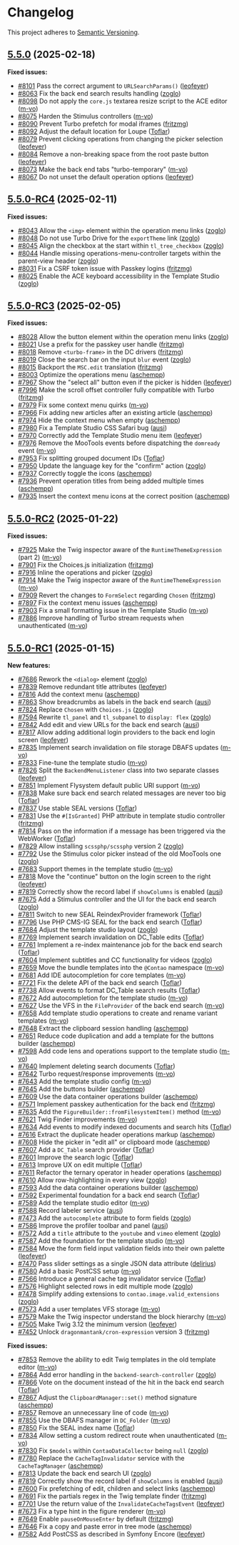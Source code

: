 # Changelog

This project adheres to [Semantic Versioning].

## [5.5.0] (2025-02-18)

**Fixed issues:**

- [#8101] Pass the correct argument to `URLSearchParams()` ([leofeyer])
- [#8063] Fix the back end search results handling ([zoglo])
- [#8098] Do not apply the `core.js` textarea resize script to the ACE editor ([m-vo])
- [#8075] Harden the Stimulus controllers ([m-vo])
- [#8090] Prevent Turbo prefetch for modal iframes ([fritzmg])
- [#8092] Adjust the default location for Loupe ([Toflar])
- [#8079] Prevent clicking operations from changing the picker selection ([leofeyer])
- [#8084] Remove a non-breaking space from the root paste button ([leofeyer])
- [#8073] Make the back end tabs "turbo-temporary" ([m-vo])
- [#8067] Do not unset the default operation options ([leofeyer])

## [5.5.0-RC4] (2025-02-11)

**Fixed issues:**

- [#8043] Allow the `<img>` element within the operation menu links ([zoglo])
- [#8048] Do not use Turbo Drive for the `exportTheme` link ([zoglo])
- [#8045] Align the checkbox at the start within `tl_tree_checkbox` ([zoglo])
- [#8044] Handle missing operations-menu-controller targets within the parent-view header ([zoglo])
- [#8031] Fix a CSRF token issue with Passkey logins ([fritzmg])
- [#8025] Enable the ACE keyboard accessibility in the Template Studio ([zoglo])

## [5.5.0-RC3] (2025-02-05)

**Fixed issues:**

- [#8028] Allow the button element within the operation menu links ([zoglo])
- [#8021] Use a prefix for the passkey user handle ([fritzmg])
- [#8018] Remove `<turbo-frame>` in the DC drivers ([fritzmg])
- [#8019] Close the search bar on the input `blur` event ([zoglo])
- [#8015] Backport the `MSC.edit` translation ([fritzmg])
- [#8003] Optimize the operations menu ([aschempp])
- [#7967] Show the "select all" button even if the picker is hidden ([leofeyer])
- [#7996] Make the scroll offset controller fully compatible with Turbo ([fritzmg])
- [#7979] Fix some context menu quirks ([m-vo])
- [#7966] Fix adding new articles after an existing article ([aschempp])
- [#7974] Hide the context menu when empty ([aschempp])
- [#7980] Fix a Template Studio CSS Safari bug ([ausi])
- [#7970] Correctly add the Template Studio menu item ([leofeyer])
- [#7976] Remove the MooTools events before dispatching the `domready` event ([m-vo])
- [#7953] Fix splitting grouped document IDs ([Toflar])
- [#7950] Update the language key for the "confirm" action ([zoglo])
- [#7937] Correctly toggle the icons ([aschempp])
- [#7936] Prevent operation titles from being added multiple times ([aschempp])
- [#7935] Insert the context menu icons at the correct position ([aschempp])

## [5.5.0-RC2] (2025-01-22)

**Fixed issues:**

- [#7925] Make the Twig inspector aware of the `RuntimeThemeExpression` (part 2) ([m-vo])
- [#7901] Fix the Choices.js initialization ([fritzmg])
- [#7916] Inline the operations and picker ([zoglo])
- [#7914] Make the Twig inspector aware of the `RuntimeThemeExpression` ([m-vo])
- [#7909] Revert the changes to `FormSelect` regarding `Chosen` ([fritzmg])
- [#7897] Fix the context menu issues ([aschempp])
- [#7903] Fix a small formatting issue in the Template Studio ([m-vo])
- [#7886] Improve handling of Turbo stream requests when unauthenticated ([m-vo])

## [5.5.0-RC1] (2025-01-15)

**New features:**

- [#7686] Rework the `<dialog>` element ([zoglo])
- [#7839] Remove redundant title attributes ([leofeyer])
- [#7816] Add the context menu ([aschempp])
- [#7863] Show breadcrumbs as labels in the back end search ([ausi])
- [#7824] Replace `Chosen` with `Choices.js` ([zoglo])
- [#7594] Rewrite `tl_panel` and `tl_subpanel` to `display: flex` ([zoglo])
- [#7842] Add edit and view URLs for the back end search ([ausi])
- [#7817] Allow adding additional login providers to the back end login screen ([leofeyer])
- [#7835] Implement search invalidation on file storage DBAFS updates ([m-vo])
- [#7833] Fine-tune the template studio ([m-vo])
- [#7826] Split the `BackendMenuListener` class into two separate classes ([leofeyer])
- [#7851] Implement Flysystem default public URI support ([m-vo])
- [#7838] Make sure back end search related messages are never too big ([Toflar])
- [#7837] Use stable SEAL versions ([Toflar])
- [#7831] Use the `#[IsGranted]` PHP attribute in template studio controller ([fritzmg])
- [#7814] Pass on the information if a message has been triggered via the WebWorker ([Toflar])
- [#7829] Allow installing `scssphp/scssphp` version 2 ([zoglo])
- [#7792] Use the Stimulus color picker instead of the old MooTools one ([zoglo])
- [#7683] Support themes in the template studio ([m-vo])
- [#7818] Move the "continue" button on the login screen to the right ([leofeyer])
- [#7819] Correctly show the record label if `showColumns` is enabled ([ausi])
- [#7675] Add a Stimulus controller and the UI for the back end search ([zoglo])
- [#7811] Switch to new SEAL ReindexProvider framework ([Toflar])
- [#7796] Use PHP CMS-IG SEAL for the back end search ([Toflar])
- [#7684] Adjust the template studio layout ([zoglo])
- [#7769] Implement search invalidation on DC_Table edits ([Toflar])
- [#7761] Implement a re-index maintenance job for the back end search ([Toflar])
- [#7604] Implement subtitles and CC functionality for videos ([zoglo])
- [#7659] Move the bundle templates into the `@Contao` namespace ([m-vo])
- [#7681] Add IDE autocompletion for core templates ([m-vo])
- [#7721] Fix the delete API of the back end search ([Toflar])
- [#7738] Allow events to format DC_Table search results ([Toflar])
- [#7672] Add autocompletion for the template studio ([m-vo])
- [#7627] Use the VFS in the `FileProvider` of the back end search ([m-vo])
- [#7658] Add template studio operations to create and rename variant templates ([m-vo])
- [#7648] Extract the clipboard session handling ([aschempp])
- [#7651] Reduce code duplication and add a template for the buttons builder ([aschempp])
- [#7598] Add code lens and operations support to the template studio ([m-vo])
- [#7640] Implement deleting search documents ([Toflar])
- [#7642] Turbo request/response improvements ([m-vo])
- [#7643] Add the template studio config ([m-vo])
- [#7645] Add the buttons builder ([aschempp])
- [#7609] Use the data container operations builder ([aschempp])
- [#7571] Implement passkey authentication for the back end ([fritzmg])
- [#7635] Add the `FigureBuilder::fromFilesystemItem()` method ([m-vo])
- [#7621] Twig Finder improvements ([m-vo])
- [#7634] Add events to modify indexed documents and search hits ([Toflar])
- [#7616] Extract the duplicate header operations markup ([aschempp])
- [#7608] Hide the picker in "edit all" or clipboard mode ([aschempp])
- [#7607] Add a `DC_Table` search provider ([Toflar])
- [#7601] Improve the search logic ([Toflar])
- [#7613] Improve UX on edit multiple ([Toflar])
- [#7611] Refactor the ternary operator in header operations ([aschempp])
- [#7610] Allow row-highlighting in every view ([zoglo])
- [#7593] Add the data container operations builder ([aschempp])
- [#7592] Experimental foundation for a back end search ([Toflar])
- [#7589] Add the template studio editor ([m-vo])
- [#7588] Record labeler service ([ausi])
- [#7473] Add the `autocomplete` attribute to form fields ([zoglo])
- [#7586] Improve the profiler toolbar and panel ([ausi])
- [#7572] Add a `title` attribute to the `youtube` and `vimeo` element ([zoglo])
- [#7587] Add the foundation for the template studio ([m-vo])
- [#7584] Move the form field input validation fields into their own palette ([leofeyer])
- [#7470] Pass slider settings as a single JSON data attribute ([delirius])
- [#7580] Add a basic PostCSS setup ([m-vo])
- [#7566] Introduce a general cache tag invalidator service ([Toflar])
- [#7576] Highlight selected rows in edit multiple mode ([zoglo])
- [#7478] Simplify adding extensions to `contao.image.valid_extensions` ([zoglo])
- [#7573] Add a user templates VFS storage ([m-vo])
- [#7579] Make the Twig inspector understand the block hierarchy ([m-vo])
- [#7505] Make Twig 3.12 the minimum version ([leofeyer])
- [#7452] Unlock `dragonmantank/cron-expression` version 3 ([fritzmg])

**Fixed issues:**

- [#7853] Remove the ability to edit Twig templates in the old template editor ([m-vo])
- [#7864] Add error handling in the `backend-search-controller` ([zoglo])
- [#7866] Vote on the document instead of the hit in the back end search ([Toflar])
- [#7867] Adjust the `ClipboardManager::set()` method signature ([aschempp])
- [#7857] Remove an unnecessary line of code ([m-vo])
- [#7855] Use the DBAFS manager in `DC_Folder` ([m-vo])
- [#7850] Fix the SEAL index name ([Toflar])
- [#7834] Allow setting a custom redirect route when unauthenticated ([m-vo])
- [#7830] Fix `$models` within `ContaoDataCollector` being `null` ([zoglo])
- [#7780] Replace the `CacheTagInvalidator` service with the `CacheTagManager` ([aschempp])
- [#7813] Update the back end search UI ([zoglo])
- [#7819] Correctly show the record label if `showColumns` is enabled ([ausi])
- [#7600] Fix prefetching of edit, children and select links ([aschempp])
- [#7691] Fix the partials regex in the Twig template finder ([fritzmg])
- [#7701] Use the return value of the `InvalidateCacheTagsEvent` ([leofeyer])
- [#7673] Fix a type hint in the figure renderer ([m-vo])
- [#7649] Enable `pauseOnMouseEnter` by default ([fritzmg])
- [#7646] Fix a copy and paste error in tree mode ([aschempp])
- [#7582] Add PostCSS as described in Symfony Encore ([leofeyer])

[Semantic Versioning]: https://semver.org/spec/v2.0.0.html
[5.5.0]: https://github.com/contao/contao/releases/tag/5.5.0
[5.5.0-RC4]: https://github.com/contao/contao/releases/tag/5.5.0-RC4
[5.5.0-RC3]: https://github.com/contao/contao/releases/tag/5.5.0-RC3
[5.5.0-RC2]: https://github.com/contao/contao/releases/tag/5.5.0-RC2
[5.5.0-RC1]: https://github.com/contao/contao/releases/tag/5.5.0-RC1
[aschempp]: https://github.com/aschempp
[ausi]: https://github.com/ausi
[delirius]: https://github.com/delirius
[fritzmg]: https://github.com/fritzmg
[leofeyer]: https://github.com/leofeyer
[m-vo]: https://github.com/m-vo
[Toflar]: https://github.com/Toflar
[zoglo]: https://github.com/zoglo
[#7452]: https://github.com/contao/contao/pull/7452
[#7470]: https://github.com/contao/contao/pull/7470
[#7473]: https://github.com/contao/contao/pull/7473
[#7478]: https://github.com/contao/contao/pull/7478
[#7505]: https://github.com/contao/contao/pull/7505
[#7566]: https://github.com/contao/contao/pull/7566
[#7571]: https://github.com/contao/contao/pull/7571
[#7572]: https://github.com/contao/contao/pull/7572
[#7573]: https://github.com/contao/contao/pull/7573
[#7576]: https://github.com/contao/contao/pull/7576
[#7579]: https://github.com/contao/contao/pull/7579
[#7580]: https://github.com/contao/contao/pull/7580
[#7582]: https://github.com/contao/contao/pull/7582
[#7584]: https://github.com/contao/contao/pull/7584
[#7586]: https://github.com/contao/contao/pull/7586
[#7587]: https://github.com/contao/contao/pull/7587
[#7588]: https://github.com/contao/contao/pull/7588
[#7589]: https://github.com/contao/contao/pull/7589
[#7592]: https://github.com/contao/contao/pull/7592
[#7593]: https://github.com/contao/contao/pull/7593
[#7594]: https://github.com/contao/contao/pull/7594
[#7598]: https://github.com/contao/contao/pull/7598
[#7600]: https://github.com/contao/contao/pull/7600
[#7601]: https://github.com/contao/contao/pull/7601
[#7604]: https://github.com/contao/contao/pull/7604
[#7607]: https://github.com/contao/contao/pull/7607
[#7608]: https://github.com/contao/contao/pull/7608
[#7609]: https://github.com/contao/contao/pull/7609
[#7610]: https://github.com/contao/contao/pull/7610
[#7611]: https://github.com/contao/contao/pull/7611
[#7613]: https://github.com/contao/contao/pull/7613
[#7616]: https://github.com/contao/contao/pull/7616
[#7621]: https://github.com/contao/contao/pull/7621
[#7627]: https://github.com/contao/contao/pull/7627
[#7634]: https://github.com/contao/contao/pull/7634
[#7635]: https://github.com/contao/contao/pull/7635
[#7640]: https://github.com/contao/contao/pull/7640
[#7642]: https://github.com/contao/contao/pull/7642
[#7643]: https://github.com/contao/contao/pull/7643
[#7645]: https://github.com/contao/contao/pull/7645
[#7646]: https://github.com/contao/contao/pull/7646
[#7648]: https://github.com/contao/contao/pull/7648
[#7649]: https://github.com/contao/contao/pull/7649
[#7651]: https://github.com/contao/contao/pull/7651
[#7658]: https://github.com/contao/contao/pull/7658
[#7659]: https://github.com/contao/contao/pull/7659
[#7672]: https://github.com/contao/contao/pull/7672
[#7673]: https://github.com/contao/contao/pull/7673
[#7675]: https://github.com/contao/contao/pull/7675
[#7681]: https://github.com/contao/contao/pull/7681
[#7683]: https://github.com/contao/contao/pull/7683
[#7684]: https://github.com/contao/contao/pull/7684
[#7686]: https://github.com/contao/contao/pull/7686
[#7691]: https://github.com/contao/contao/pull/7691
[#7701]: https://github.com/contao/contao/pull/7701
[#7721]: https://github.com/contao/contao/pull/7721
[#7738]: https://github.com/contao/contao/pull/7738
[#7761]: https://github.com/contao/contao/pull/7761
[#7769]: https://github.com/contao/contao/pull/7769
[#7780]: https://github.com/contao/contao/pull/7780
[#7792]: https://github.com/contao/contao/pull/7792
[#7796]: https://github.com/contao/contao/pull/7796
[#7811]: https://github.com/contao/contao/pull/7811
[#7813]: https://github.com/contao/contao/pull/7813
[#7814]: https://github.com/contao/contao/pull/7814
[#7816]: https://github.com/contao/contao/pull/7816
[#7817]: https://github.com/contao/contao/pull/7817
[#7818]: https://github.com/contao/contao/pull/7818
[#7819]: https://github.com/contao/contao/pull/7819
[#7824]: https://github.com/contao/contao/pull/7824
[#7826]: https://github.com/contao/contao/pull/7826
[#7829]: https://github.com/contao/contao/pull/7829
[#7830]: https://github.com/contao/contao/pull/7830
[#7831]: https://github.com/contao/contao/pull/7831
[#7833]: https://github.com/contao/contao/pull/7833
[#7834]: https://github.com/contao/contao/pull/7834
[#7835]: https://github.com/contao/contao/pull/7835
[#7837]: https://github.com/contao/contao/pull/7837
[#7838]: https://github.com/contao/contao/pull/7838
[#7839]: https://github.com/contao/contao/pull/7839
[#7842]: https://github.com/contao/contao/pull/7842
[#7850]: https://github.com/contao/contao/pull/7850
[#7851]: https://github.com/contao/contao/pull/7851
[#7853]: https://github.com/contao/contao/pull/7853
[#7855]: https://github.com/contao/contao/pull/7855
[#7857]: https://github.com/contao/contao/pull/7857
[#7863]: https://github.com/contao/contao/pull/7863
[#7864]: https://github.com/contao/contao/pull/7864
[#7866]: https://github.com/contao/contao/pull/7866
[#7867]: https://github.com/contao/contao/pull/7867
[#7886]: https://github.com/contao/contao/pull/7886
[#7897]: https://github.com/contao/contao/pull/7897
[#7901]: https://github.com/contao/contao/pull/7901
[#7903]: https://github.com/contao/contao/pull/7903
[#7909]: https://github.com/contao/contao/pull/7909
[#7914]: https://github.com/contao/contao/pull/7914
[#7916]: https://github.com/contao/contao/pull/7916
[#7925]: https://github.com/contao/contao/pull/7925
[#7935]: https://github.com/contao/contao/pull/7935
[#7936]: https://github.com/contao/contao/pull/7936
[#7937]: https://github.com/contao/contao/pull/7937
[#7950]: https://github.com/contao/contao/pull/7950
[#7953]: https://github.com/contao/contao/pull/7953
[#7966]: https://github.com/contao/contao/pull/7966
[#7967]: https://github.com/contao/contao/pull/7967
[#7970]: https://github.com/contao/contao/pull/7970
[#7974]: https://github.com/contao/contao/pull/7974
[#7976]: https://github.com/contao/contao/pull/7976
[#7979]: https://github.com/contao/contao/pull/7979
[#7980]: https://github.com/contao/contao/pull/7980
[#7996]: https://github.com/contao/contao/pull/7996
[#8003]: https://github.com/contao/contao/pull/8003
[#8015]: https://github.com/contao/contao/pull/8015
[#8018]: https://github.com/contao/contao/pull/8018
[#8019]: https://github.com/contao/contao/pull/8019
[#8021]: https://github.com/contao/contao/pull/8021
[#8025]: https://github.com/contao/contao/pull/8025
[#8028]: https://github.com/contao/contao/pull/8028
[#8031]: https://github.com/contao/contao/pull/8031
[#8043]: https://github.com/contao/contao/pull/8043
[#8044]: https://github.com/contao/contao/pull/8044
[#8045]: https://github.com/contao/contao/pull/8045
[#8048]: https://github.com/contao/contao/pull/8048
[#8063]: https://github.com/contao/contao/pull/8063
[#8067]: https://github.com/contao/contao/pull/8067
[#8073]: https://github.com/contao/contao/pull/8073
[#8075]: https://github.com/contao/contao/pull/8075
[#8079]: https://github.com/contao/contao/pull/8079
[#8084]: https://github.com/contao/contao/pull/8084
[#8090]: https://github.com/contao/contao/pull/8090
[#8092]: https://github.com/contao/contao/pull/8092
[#8098]: https://github.com/contao/contao/pull/8098
[#8101]: https://github.com/contao/contao/pull/8101
